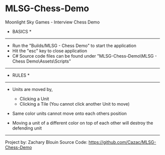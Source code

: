 # MLSG-Chess-Demo

Moonlight Sky Games - Interview Chess Demo


* BASICS * 
-------------------------------------------------------------------------------------------
- Run the "Builds/MLSG - Chess Demo" to start the application
- Hit the "esc" key to close application
- C# Source code files can be found under "MLSG-Chess-Demo\MLSG - Chess Demo\Assets\Scripts"
-------------------------------------------------------------------------------------------


* RULES *
-------------------------------------------------------------------------------------------
- Units are moved by,
	- Clicking a Unit
	- Clicking a Tile (You cannot click another Unit to move)

- Same color units cannot move onto each others position
- Moving a unit of a different color on top of each other will destroy the defending unit
-------------------------------------------------------------------------------------------


Project by: 	Zachary Blouin
Source Code: 	https://github.com/Cazac/MLSG-Chess-Demo
